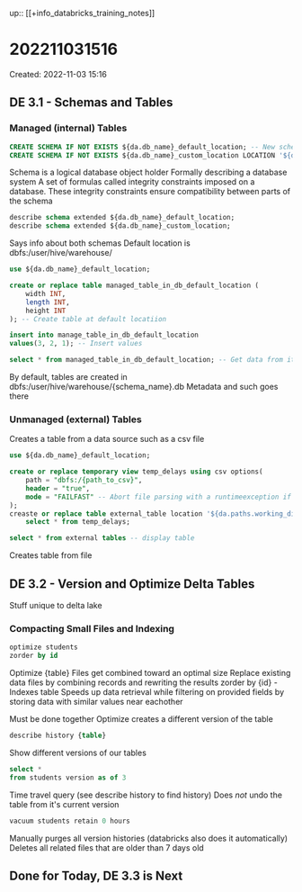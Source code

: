 up:: [[+info_databricks_training_notes]]

# 202211031516

Created: 2022-11-03 15:16

## DE 3.1 - Schemas and Tables

### Managed (internal) Tables

```sql
CREATE SCHEMA IF NOT EXISTS ${da.db_name}_default_location; -- New schema in default location
CREATE SCHEMA IF NOT EXISTS ${da.db_name}_custom_location LOCATION '${da.paths.working_dir}/_custom_location.db'; -- new schema in custom location
```

Schema is a logical database object holder
Formally describing a database system
A set of formulas called integrity constraints imposed on a database. These integrity constraints ensure compatibility between parts of the schema

```sql
describe schema extended ${da.db_name}_default_location;
describe schema extended ${da.db_name}_custom_location;
```

Says info about both schemas
Default location is dbfs:/user/hive/warehouse/

```sql
use ${da.db_name}_default_location;

create or replace table managed_table_in_db_default_location (
	width INT,
	length INT,
	height INT
); -- Create table at default locatiion

insert into manage_table_in_db_default_location
values(3, 2, 1); -- Insert values

select * from managed_table_in_db_default_location; -- Get data from it
```

By default, tables are created in dbfs:/user/hive/warehouse/{schema_name}.db
	Metadata and such goes there

### Unmanaged (external) Tables

Creates a table from a data source such as a csv file

```sql
use ${da.db_name}_default_location;

create or replace temporary view temp_delays using csv options(
	path = "dbfs:/{path_to_csv}",
	header = "true",
	mode = "FAILFAST" -- Abort file parsing with a runtimeexception if any malformed rows
);
creaste or replace table external_table location '${da.paths.working_dir}/external_table' as
	select * from temp_delays;

select * from external tables -- display table
```

Creates table from file

## DE 3.2 - Version and Optimize Delta Tables

Stuff unique to delta lake

### Compacting Small Files and Indexing

```sql
optimize students
zorder by id
```

Optimize {table}
	Files get combined toward an optimal size
	Replace existing data files by combining records and rewriting the results
zorder by {id} - Indexes table
	Speeds up data retrieval while filtering on provided fields by storing data with similar values near eachother

Must be done together
Optimize creates a different version of the table

```sql
describe history {table}
```

Show different versions of our tables

```sql
select *
from students version as of 3
```

Time travel query (see describe history to find history)
Does *not* undo the table from it's current version

```sql
vacuum students retain 0 hours
```

Manually purges all version histories (databricks also does it automatically)
Deletes all related files that are older than 7 days old

## Done for Today, DE 3.3 is Next
